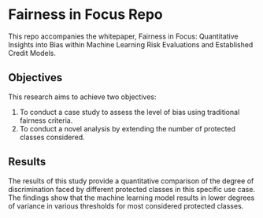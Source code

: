 # Fairness in Focus Repo

This repo accompanies the whitepaper, Fairness in Focus: Quantitative Insights into Bias within Machine Learning Risk Evaluations and Established Credit Models. 

## Objectives
This research aims to achieve two objectives:

1. To conduct a case study to assess the level of bias using traditional fairness criteria.
2. To conduct a novel analysis by extending the number of protected classes considered.


## Results
The results of this study provide a quantitative comparison of the degree of discrimination faced by different protected classes in this specific use case. The findings show that the machine learning model results in lower degrees of variance in various thresholds for most considered protected classes.

